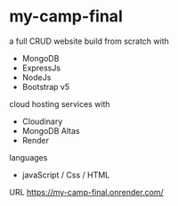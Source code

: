 # my-camp-final

a full CRUD website build from scratch with

- MongoDB
- ExpressJs
- NodeJs
- Bootstrap v5

cloud hosting services with

- Cloudinary
- MongoDB Altas
- Render

languages

- javaScript / Css / HTML

URL
https://my-camp-final.onrender.com/
